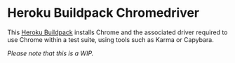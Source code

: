 # Heroku Buildpack Chromedriver

This [Heroku Buildpack](https://devcenter.heroku.com/articles/buildpacks) installs Chrome and the associated driver required to use Chrome within a test suite, using tools such as Karma or Capybara.

_Please note that this is a WIP._
